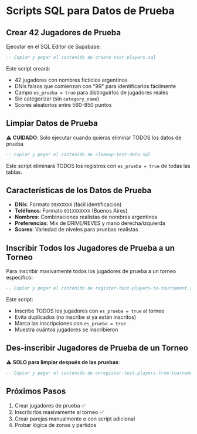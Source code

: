 # Scripts SQL para Datos de Prueba

## Crear 42 Jugadores de Prueba

Ejecutar en el SQL Editor de Supabase:

```sql
-- Copiar y pegar el contenido de create-test-players.sql
```

Este script creará:
- 42 jugadores con nombres ficticios argentinos
- DNIs falsos que comienzan con "99" para identificarlos fácilmente
- Campo `es_prueba = true` para distinguirlos de jugadores reales
- Sin categorizar (sin `category_name`)
- Scores aleatorios entre 560-850 puntos

## Limpiar Datos de Prueba

⚠️ **CUIDADO**: Solo ejecutar cuando quieras eliminar TODOS los datos de prueba

```sql
-- Copiar y pegar el contenido de cleanup-test-data.sql
```

Este script eliminará TODOS los registros con `es_prueba = true` de todas las tablas.

## Características de los Datos de Prueba

- **DNIs**: Formato `99XXXXXX` (fácil identificación)
- **Teléfonos**: Formato `011XXXXXXX` (Buenos Aires)
- **Nombres**: Combinaciones realistas de nombres argentinos
- **Preferencias**: Mix de DRIVE/REVES y mano derecha/izquierda
- **Scores**: Variedad de niveles para pruebas realistas

## Inscribir Todos los Jugadores de Prueba a un Torneo

Para inscribir masivamente todos los jugadores de prueba a un torneo específico:

```sql
-- Copiar y pegar el contenido de register-test-players-to-tournament.sql
```

Este script:
- Inscribe TODOS los jugadores con `es_prueba = true` al torneo
- Evita duplicados (no inscribe si ya están inscritos)
- Marca las inscripciones con `es_prueba = true`
- Muestra cuántos jugadores se inscribieron

## Des-inscribir Jugadores de Prueba de un Torneo

⚠️ **SOLO para limpiar después de las pruebas**:

```sql
-- Copiar y pegar el contenido de unregister-test-players-from-tournament.sql
```

## Próximos Pasos

1. Crear jugadores de prueba ✅
2. Inscribirlos masivamente al torneo ✅
3. Crear parejas manualmente o con script adicional
4. Probar lógica de zonas y partidos 